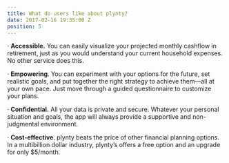 ```yaml
---
title: What do users like about plynty?
date: 2017-02-16 19:35:00 Z
position: 5
---
```


· **Accessible.** You can easily visualize your projected monthly cashflow in retirement, just as you would understand your current household expenses. No other service does this.

· **Empowering**. You can experiment with your options for the future, set realistic goals, and put together the right strategy to achieve them—all at your own pace. Just move through a guided questionnaire to customize your plans.

· **Confidential.** All your data is private and secure. Whatever your personal situation and goals, the app will always provide a supportive and non-judgmental environment.

· **Cost-effective**. plynty beats the price of other financial planning options. In a multibillion dollar industry, plynty’s offers a free option and an upgrade for only $5/month.